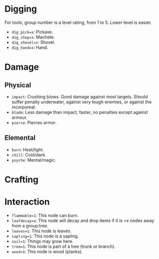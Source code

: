 # Digging
For tools, group number is a level rating, from 1 to 5.
*Lower* level is easier.
* `dig_pick=x`: Pickaxe.
* `dig_chop=x`: Machete.
* `dig_shovel=x`: Shovel.
* `dig_hand=x`: Hand.

# Damage
## Physical
* `impact`: Crushing blows. Good damage against most targets. Should suffer penalty underwater, against very tough enemies, or against the incorporeal.
* `blade`: Less damage than impact, faster, no penalties except against armour.
* `pierce`: Pierces armor.

## Elemental
* `burn`: Heat/light.
* `chill`: Cold/dark.
* `psyche`: Mental/magic.

# Crafting

# Interaction
* `flammable=1`: This node can burn.
* `leafdecay=x`: This node will decay and drop items if it is >x nodes away from a group:tree.
* `leaves=1`: This node is leaves.
* `sapling=1`: This node is a sapling.
* `soil=1`: Things may grow here.
* `tree=1`: This node is part of a tree (trunk or branch).
* `wood=1`: This node is wood (planks).
